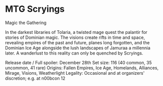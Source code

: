 # MTG Scryings
Magic the Gathering

In the darkest libraries of Tolaria, a twisted mage quest the palantir for stories of Dominian magic. The visions create rifts in time and space, revealing empires of the past and future, planes long forgotten, and the Dominian Ice Age alongside the lush landscapes of Jamuraa a millennia later. A wanderlust to this reality can only be quenched by Scryings.

Release date / Full spoiler: December 28th
Set size: 116 (40 common, 35 uncommon, 41 rare)
Origins: Fallen Empires, Ice Age, Homelands, Alliances, Mirage, Visions, Weatherlight
Legality: Occasional and at organizers' discretion; e.g. at n00bcon 12
